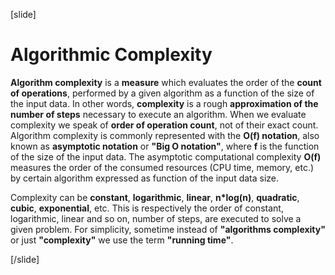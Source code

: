 [slide]
# Algorithmic Complexity

**Algorithm complexity** is a **measure** which evaluates the order of the **count of operations**, performed by a given algorithm as a function of the size of the input data.
In other words, **complexity** is a rough **approximation of the number of steps** necessary to execute an algorithm.
When we evaluate complexity we speak of **order of operation count**, not of their exact count.
Algorithm complexity is commonly represented with the **O(f) notation**, also known as **asymptotic notation** or **"Big O notation"**, where **f** is the function of the size of the input data.
The asymptotic computational complexity **O(f)** measures the order of the consumed resources (CPU time, memory, etc.) by certain algorithm expressed as function of the input data size.

Complexity can be **constant**, **logarithmic**, **linear**, **n*log(n)**, **quadratic**, **cubic**, **exponential**, etc.
This is respectively the order of constant, logarithmic, linear and so on, number of steps, are executed to solve a given problem.
For simplicity, sometime instead of **"algorithms complexity"** or just **"complexity"** we use the term **"running time"**.


[/slide]
